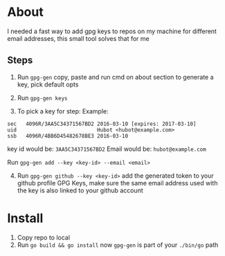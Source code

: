 # About
I needed a fast way to add gpg keys to repos on my machine for different email addresses, this small tool solves that for me

## Steps
1. Run ```gpg-gen``` copy, paste and run cmd on about section to generate a key, pick default opts
2. Run ```gpg-gen keys```

3. To pick a key for step:
Example:
```
sec   4096R/3AA5C34371567BD2 2016-03-10 [expires: 2017-03-10]
uid                          Hubot <hubot@example.com>
ssb   4096R/4BB6D45482678BE3 2016-03-10
```
key id would be: ```3AA5C34371567BD2```
Email would be: ```hubot@example.com```

Run ```gpg-gen add --key <key-id> --email <email>```

4. Run ```gpg-gen github --key <key-id>``` add the generated token to your github profile GPG Keys, make sure the same email address used with the key is also linked to your github account

# Install
1. Copy repo to local
2. Run ```go build && go install``` now ```gpg-gen``` is part of your ```./bin/go``` path
